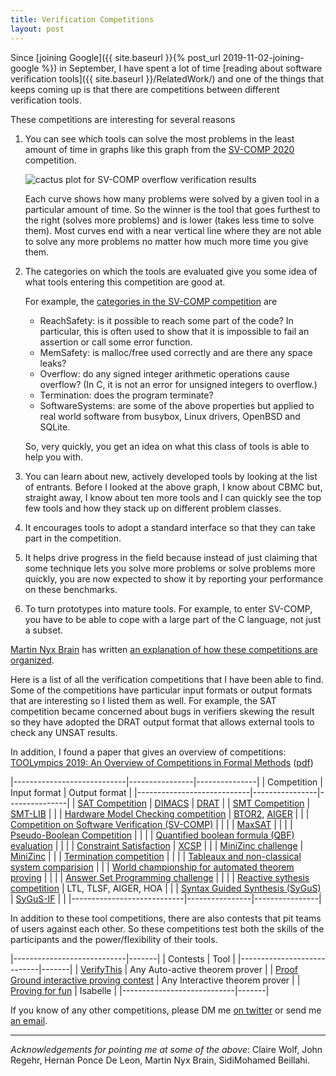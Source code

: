 ```yaml
---
title: Verification Competitions
layout: post
---
```


Since [joining Google]({{ site.baseurl }}{% post_url 2019-11-02-joining-google %})
in September, I have spent a lot of time
[reading about software verification tools]({{ site.baseurl }}/RelatedWork/)
and one of the things that keeps coming up is that
there are competitions between different verification tools.

These competitions are interesting for several reasons

1. You can see which tools can solve the most problems
   in the least amount of time in graphs like this
   graph from the [SV-COMP 2020] competition.

   ![cactus plot for SV-COMP overflow verification results](https://sv-comp.sosy-lab.org/2020/results/results-verified/quantilePlot-NoOverflows.svg)

   Each curve shows how many problems were solved by a given tool
   in a particular amount of time.  So the winner is the tool that
   goes furthest to the right (solves more problems) and is lower
   (takes less time to solve them).
   Most curves end with a near vertical line where they are not able to
   solve any more problems no matter how much more time you give them.

2. The categories on which the tools are evaluated give you some idea
   of what tools entering this competition are good at.

   For example, the [categories in the SV-COMP
   competition](https://sv-comp.sosy-lab.org/2020/benchmarks.php)
   are
   - ReachSafety: is it possible to reach some part of the code?
     In particular, this is often used to show that it is impossible
     to fail an assertion or call some error function.
   - MemSafety: is malloc/free used correctly and are there any space
     leaks?
   - Overflow: do any signed integer arithmetic operations cause overflow?
     (In C, it is not an error for unsigned integers to overflow.)
   - Termination: does the program terminate?
   - SoftwareSystems: are some of the above properties but applied to
     real world software from busybox, Linux drivers, OpenBSD and SQLite.

   So, very quickly, you get an idea on what this class of tools is
   able to help you with.

3. You can learn about new, actively developed tools by looking at the
   list of entrants.
   Before I looked at the above graph, I know about CBMC but, straight away,
   I know about ten more tools and I can quickly see the top few tools and
   how they stack up on different problem classes.

4. It encourages tools to adopt a standard interface so that they can
   take part in the competition.

5. It helps drive progress in the field because instead of just
   claiming that some technique lets you solve more problems or
   solve problems more quickly, you are now expected to show it
   by reporting your performance on these benchmarks.

6. To turn prototypes into mature tools.
   For example, to enter SV-COMP, you have to be able to cope with a large
   part of the C language, not just a subset.

[Martin Nyx Brain](https://www.city.ac.uk/people/academics/martin-nyx-brain)
has written
[an explanation of how these competitions are organized](http://www.sc-square.org/CSA/workshop2-papers/RP3-FinalVersion.pdf).

Here is a list of all the verification competitions that I have been able to find.
Some of the competitions have particular input formats or output formats that
are interesting so I listed them as well.
For example, the SAT competition became concerned about bugs in verifiers
skewing the result so they have adopted the DRAT output format that
allows external tools to check any UNSAT results.

In addition, I found a paper that gives an overview of competitions:
[TOOLympics 2019: An Overview of Competitions in Formal Methods](https://link.springer.com/chapter/10.1007/978-3-030-17502-3_1)
([pdf](https://www.sosy-lab.org/research/pub/2019-TACAS.TOOLympics_2019_An_Overview_of_Competitions_in_Formal_Methods.pdf))


|----------------------------|----------------|---------------|
| Competition                | Input format   | Output format |
|----------------------------|----------------|---------------|
| [SAT Competition](http://www.satcompetition.org) | [DIMACS](http://www.satcompetition.org/2009/format-benchmarks2009.html) | [DRAT](https://satcompetition.github.io/2020/certificates.html) |
| [SMT Competition](https://boolector.github.io/smt-comp.html) | [SMT-LIB](http://smtlib.cs.uiowa.edu) | |
| [Hardware Model Checking competition](http://fmv.jku.at/hwmcc19/) | [BTOR2](https://github.com/Boolector/btor2tools), [AIGER](http://fmv.jku.at/aiger/) | |
| [Competition on Software Verification (SV-COMP)](https://sv-comp.sosy-lab.org/2020/)  | | |
| [MaxSAT](https://maxsat-evaluations.github.io) | | |
| [Pseudo-Boolean Competition](http://www.cril.univ-artois.fr/PB16/) | | |
| [Quantified boolean formula (QBF) evaluation](http://www.qbflib.org/index_eval.php) | | |
| [Constraint Satisfaction](http://xcsp.org/competition) | [XCSP](http://xcsp.org/) | |
| [MiniZinc challenge](https://www.minizinc.org/challenge2017/call_for_problems.html) | [MiniZinc](https://www.minizinc.org) | |
| [Termination competition](http://termination-portal.org/wiki/Termination_Competition) | | |
| [Tableaux and non-classical system comparision](http://www.cs.man.ac.uk/~schmidt/mspass/problems.html) | | 
| [World championship for automated theorem proving](http://www.tptp.org/CASC/)  | | |
| [Answer Set Programming challenge](https://sites.google.com/view/aspcomp2019/) | | |
| [Reactive sythesis competition](http://www.syntcomp.org) | LTL, TLSF, AIGER, HOA | |
| [Syntax Guided Synthesis (SyGuS)](https://sygus.org) | [SyGuS-IF](https://sygus.org/language/) | |
|----------------------------|----------------|----------------|

In addition to these tool competitions, there are also contests that pit teams
of users against each other.
So these competitions test both the skills of the participants and
the power/flexibility of their tools.


|----------------------------|-------|
| Contests                   | Tool  |
|----------------------------|-------|
| [VerifyThis]               | Any Auto-active theorem prover |
| [Proof Ground interactive proving contest](https://www21.in.tum.de/~wimmers/proofground/) | Any Interactive theorem prover |
| [Proving for fun](https://competition.isabelle.systems) | Isabelle |
|----------------------------|-------|

If you know of any other competitions, please DM me [on
twitter](https://www.twitter.com/alastair_d_reid)
or send me [an email](mailto:adreid@google.com).

---------------

*Acknowledgements for pointing me at some of the above*:
Claire Wolf,
John Regehr,
Hernan Ponce De Leon,
Martin Nyx Brain,
SidiMohamed Beillahi.


[Coq]: https://coq.inria.fr
[CBMC]: https://github.com/diffblue/cbmc
[CVC4]: https://cvc4.github.io
[Dafny]: http://research.microsoft.com/dafny
[ESC]: https://en.wikipedia.org/wiki/Extended_static_checking
[Facebook Infer]: https://fbinfer.com
[Frama-C]: https://frama-c.com
[HOL]: https://hol-theorem-prover.org
[Isabelle]: https://isabelle.in.tum.de
[KLEE]: https://klee.github.io
[SAGE]: https://queue.acm.org/detail.cfm?id=2094081
[Serval]: https://unsat.cs.washington.edu/projects/serval/
[SMACK]: https://smackers.github.io
[VCC]: https://www.microsoft.com/en-us/research/project/vcc-a-verifier-for-concurrent-c/
[VeriFast]: https://github.com/verifast/verifast
[Viper]: https://www.pm.inf.ethz.ch/research/viper.html
[Z3]: https://github.com/Z3Prover/z3

[SMT-LIB]: http://smtlib.cs.uiowa.edu
[SV-COMP 2020]: https://sv-comp.sosy-lab.org/2020/
[VerifyThis]: https://www.pm.inf.ethz.ch/research/verifythis.html

